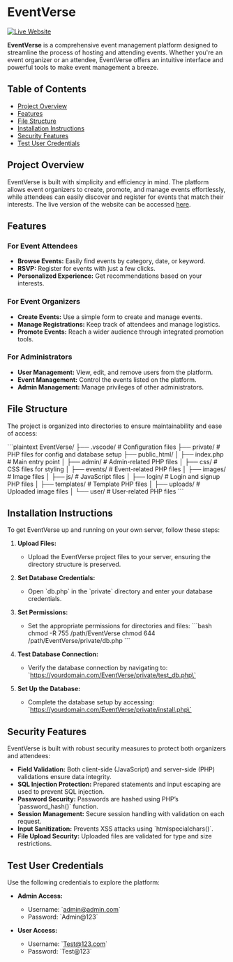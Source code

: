 
# EventVerse

[![Live Website](https://img.shields.io/badge/Live%20Website-View%20Now-brightgreen)](https://comp3340.khan2g1.myweb.cs.uwindsor.ca/EventVersee/public_html/)

**EventVerse** is a comprehensive event management platform designed to streamline the process of hosting and attending events. Whether you're an event organizer or an attendee, EventVerse offers an intuitive interface and powerful tools to make event management a breeze.

## Table of Contents

- [Project Overview](#project-overview)
- [Features](#features)
- [File Structure](#file-structure)
- [Installation Instructions](#installation-instructions)
- [Security Features](#security-features)
- [Test User Credentials](#test-user-credentials)

## Project Overview

EventVerse is built with simplicity and efficiency in mind. The platform allows event organizers to create, promote, and manage events effortlessly, while attendees can easily discover and register for events that match their interests. The live version of the website can be accessed [here](https://comp3340.khan2g1.myweb.cs.uwindsor.ca/EventVersee/public_html/).

## Features

### For Event Attendees
- **Browse Events:** Easily find events by category, date, or keyword.
- **RSVP:** Register for events with just a few clicks.
- **Personalized Experience:** Get recommendations based on your interests.

### For Event Organizers
- **Create Events:** Use a simple form to create and manage events.
- **Manage Registrations:** Keep track of attendees and manage logistics.
- **Promote Events:** Reach a wider audience through integrated promotion tools.

### For Administrators
- **User Management:** View, edit, and remove users from the platform.
- **Event Management:** Control the events listed on the platform.
- **Admin Management:** Manage privileges of other administrators.

## File Structure

The project is organized into directories to ensure maintainability and ease of access:

\`\`\`plaintext
EventVerse/
├── .vscode/                  # Configuration files
├── private/                  # PHP files for config and database setup
├── public_html/
│   ├── index.php             # Main entry point
│   ├── admin/                # Admin-related PHP files
│   ├── css/                  # CSS files for styling
│   ├── events/               # Event-related PHP files
│   ├── images/               # Image files
│   ├── js/                   # JavaScript files
│   ├── login/                # Login and signup PHP files
│   ├── templates/            # Template PHP files
│   ├── uploads/              # Uploaded image files
│   └── user/                 # User-related PHP files
\`\`\`

## Installation Instructions

To get EventVerse up and running on your own server, follow these steps:

1. **Upload Files:**
   - Upload the EventVerse project files to your server, ensuring the directory structure is preserved.

2. **Set Database Credentials:**
   - Open \`db.php\` in the \`private\` directory and enter your database credentials.

3. **Set Permissions:**
   - Set the appropriate permissions for directories and files:
     \`\`\`bash
     chmod -R 755 /path/EventVerse
     chmod 644 /path/EventVerse/private/db.php
     \`\`\`

4. **Test Database Connection:**
   - Verify the database connection by navigating to:
     \`https://yourdomain.com/EventVerse/private/test_db.php\`

5. **Set Up the Database:**
   - Complete the database setup by accessing:
     \`https://yourdomain.com/EventVerse/private/install.php\`

## Security Features

EventVerse is built with robust security measures to protect both organizers and attendees:

- **Field Validation:** Both client-side (JavaScript) and server-side (PHP) validations ensure data integrity.
- **SQL Injection Protection:** Prepared statements and input escaping are used to prevent SQL injection.
- **Password Security:** Passwords are hashed using PHP’s \`password_hash()\` function.
- **Session Management:** Secure session handling with validation on each request.
- **Input Sanitization:** Prevents XSS attacks using \`htmlspecialchars()\`.
- **File Upload Security:** Uploaded files are validated for type and size restrictions.

## Test User Credentials

Use the following credentials to explore the platform:

- **Admin Access:**
  - Username: \`admin@admin.com\`
  - Password: \`Admin@123\`

- **User Access:**
  - Username: \`Test@123.com\`
  - Password: \`Test@123\`
